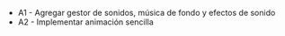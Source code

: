 * A1 - Agregar gestor de sonidos, música de fondo y efectos de sonido
* A2 - Implementar animación sencilla